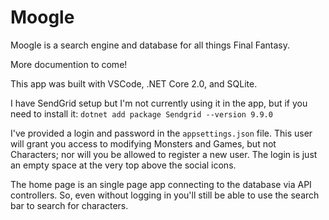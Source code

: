 # Moogle

Moogle is a search engine and database for all things Final Fantasy.

More documention to come!

This app was built with VSCode, .NET Core 2.0, and SQLite. 

I have SendGrid setup but I'm not currently using it in the app, but if you need to install it:
`dotnet add package Sendgrid --version 9.9.0`

I've provided a login and password in the `appsettings.json` file. This user will grant you access to modifying Monsters and Games, but not Characters; nor will you be allowed to register a new user. The login is just an empty space at the very top above the social icons.

The home page is an single page app connecting to the database via API controllers. So, even without logging in you'll still be able to use the search bar to search for characters.



